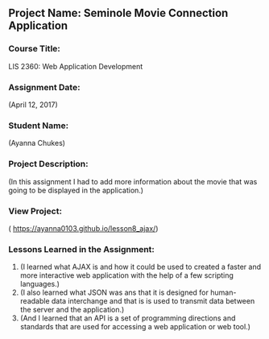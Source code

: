 ## Project Name:  Seminole Movie Connection Application

### Course Title:
LIS 2360:  Web Application Development

### Assignment Date:  
(April 12, 2017)

### Student Name:  
(Ayanna Chukes)

### Project Description:
(In this assignment I had to add more information about the movie that was going to be displayed in the application.)

### View Project:
( https://ayanna0103.github.io/lesson8_ajax/)

### Lessons Learned in the Assignment:
1. (I learned what AJAX is and how it could be used to created a faster and more interactive web application with the help of a few scripting languages.)
2. (I also learned what JSON was ans that it is designed for human-readable data interchange and that is is used to transmit data between the server and the application.)
3. (And I learned that an API is a set of programming directions and standards that are used for accessing a web application or web tool.)
